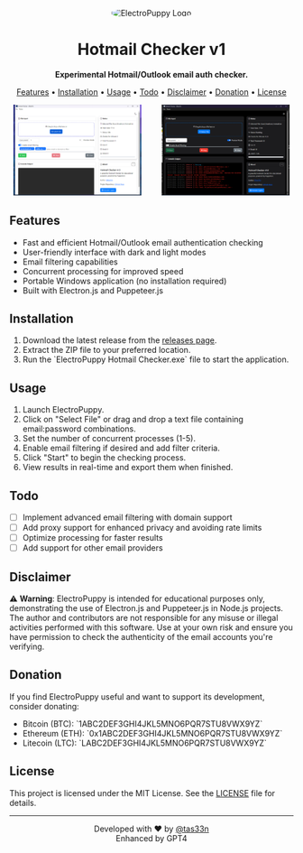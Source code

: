 <p align="center">
  <img src="https://raw.githubusercontent.com/tas33n/ElectroPuppy-Hotmail-Checker/main/assets/icons/win/icon.ico" alt="ElectroPuppy Logo" width="200" style="border-radius:40%"/>
</p>

<h1 align="center">Hotmail Checker v1</h1>

<p align="center">
  <strong>Experimental Hotmail/Outlook email auth checker.</strong>
</p>

<p align="center">
  <a href="#features">Features</a> •
  <a href="#installation">Installation</a> •
  <a href="#usage">Usage</a> •
  <a href="#todo">Todo</a> •
  <a href="#disclaimer">Disclaimer</a> •
  <a href="#donation">Donation</a> •
  <a href="#license">License</a>
</p>

<p align="center">
  <img src="https://raw.githubusercontent.com/tas33n/ElectroPuppy-Hotmail-Checker/main/assets/preview-light.png" alt="ElectroPuppy Light Mode" width="45%"/>
  &nbsp; &nbsp; &nbsp; &nbsp;
  <img src="https://raw.githubusercontent.com/tas33n/ElectroPuppy-Hotmail-Checker/main/assets/preview-dark.png" alt="ElectroPuppy Dark Mode" width="45%"/>
</p>

## Features

- Fast and efficient Hotmail/Outlook email authentication checking
- User-friendly interface with dark and light modes
- Email filtering capabilities
- Concurrent processing for improved speed
- Portable Windows application (no installation required)
- Built with Electron.js and Puppeteer.js

## Installation

1. Download the latest release from the [releases page](https://github.com/tas33n/electropuppy/releases).
2. Extract the ZIP file to your preferred location.
3. Run the \`ElectroPuppy Hotmail Checker.exe\` file to start the application.

## Usage

1. Launch ElectroPuppy.
2. Click on "Select File" or drag and drop a text file containing email:password combinations.
3. Set the number of concurrent processes (1-5).
4. Enable email filtering if desired and add filter criteria.
5. Click "Start" to begin the checking process.
6. View results in real-time and export them when finished.

## Todo

- [ ] Implement advanced email filtering with domain support
- [ ] Add proxy support for enhanced privacy and avoiding rate limits
- [ ] Optimize processing for faster results
- [ ] Add support for other email providers

## Disclaimer

⚠️ **Warning**: ElectroPuppy is intended for educational purposes only, demonstrating the use of Electron.js and Puppeteer.js in Node.js projects. The author and contributors are not responsible for any misuse or illegal activities performed with this software. Use at your own risk and ensure you have permission to check the authenticity of the email accounts you're verifying.

## Donation

If you find ElectroPuppy useful and want to support its development, consider donating:

- Bitcoin (BTC): \`1ABC2DEF3GHI4JKL5MNO6PQR7STU8VWX9YZ\`
- Ethereum (ETH): \`0x1ABC2DEF3GHI4JKL5MNO6PQR7STU8VWX9YZ\`
- Litecoin (LTC): \`LABC2DEF3GHI4JKL5MNO6PQR7STU8VWX9YZ\`

## License

This project is licensed under the MIT License. See the [LICENSE](LICENSE) file for details.

---

<p align="center">
  Developed with ❤️ by <a href="https://github.com/tas33n">@tas33n</a>
  <br>
  Enhanced  by GPT4
</p>
